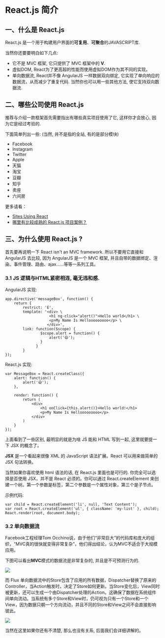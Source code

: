 # React.js 简介

## 一、什么是 React.js

React.js 是一个用于构建用户界面的**可复用**、**可聚合**的JAVASCRIPT库.

当然你还要要明白如下几点:

- 它不是 MVC 框架, 它只提供了 MVC 框架中的 **V**.
- 虚拟DOM, React为了更高超的性能而使用虚拟DOM作为其不同的实现。
- 单向数据流, React并不像 AngularJS 一样数据双向绑定, 它实现了单向响应的数据流，从而减少了重复代码. 当然你也可以用一些其他方法, 使它支持双向数据流.

## 二、哪些公司使用 React.js

推荐与介绍一款框架首先需要指出有哪些真实项目使用了它, 这样你才会放心, 因为它是经过考验的.

下面简单列出一些: (当然, 并不是指的全站, 有的是部分模块)

- Facebook 
- Instagram
- Twitter
- Apple
- 天猫
- 淘宝
- 豆瓣
- 知乎
- 卖座
- 六间房

更多请看：

- [Sites Using React](https://github.com/facebook/react/wiki/Sites-Using-React)
- [哪里有比较成熟的 React.js 项目案例？](https://www.zhihu.com/question/30849772)

## 三、为什么使用 React.js ?

首先要再说明一下 React isn't an MVC framework. 所以不要用它直接和 AngularJS 去比较, 因为 AngularJS 是一个 MVC 框架, 并且自带的数据绑定、渲染、事件管理、路由、ajax……等等一系列工具。

### 3.1 JS 逻辑与HTML紧密相连, 毫无违和感.

AngularJS 实现:

```
app.directive('messageBox', function() {
    return {
	    restrict: 'E',
	    template: '<div> \
	                <h1 ng-click="alert()">Hello world</h1> \
	                <p>My Name Is Hellooooooooo</p> \
	               </div>',
	    link: function($scope) {
	            $scope.alert = function() {
	                alert('😄');
	            }
	          }
	    }
});
```

React.js 实现:

```
var MessageBox = React.createClass({
    alert: function() {
        alert('😄');
    },

    render: function() {
        return (
            <div>
                <h1 onClick={this.alert()}>Hello world!</h1>
                <p>My Name Is Hellooooooooo</p>
            </div>
        )
    }
});
```

上面看到了一些区别, 最明显的就是为啥 JS 能和 HTML 写到一起, 这里就要提一下 JSX 的概念了。

**JSX** 是一个看起来很像 XML 的 JavaScript 语法扩展。React 可以用来做简单的 JSX 句法转换。

当然如果你喜欢使用 html 语法的话, 在 React.js 里面也是可行的. 你完全可以选择是否使用 JSX，并不是 React 必须的。你可以通过 React.createElement 来创建一个树。第一个参数是标签，第二个参数是一个属性对象，第三个是子节点。

示例代码:

```
var child = React.createElement('li', null, 'Text Content');
var root = React.createElement('ul', { className: 'my-list' }, child);
React.render(root, document.body);
```

### 3.2 单向数据流

Facebook工程经理Tom Occhino说，由于他们“非常巨大”的代码库和庞大的组织，“MVC真的很快就变得非常复杂”，他们得出结论，认为MVC不适合于大规模应用。

下图可以看出**MVC**模式的数据流是非常复杂的, 并且是不可预测行为的.

![](http://p.simman.cc/2016-05-27_1464285844186889147.png)

而 Flux 单向数据流中的Store包含了应用的所有数据，Dispatcher替换了原来的Controller，当Action触发时，决定了Store如何更新。当Store变化后，View同时被更新，还可以生成一个由Dispatcher处理的Action。这确保了数据在系统组件间单向流动。当系统有多个Store和View时，仍可视为只有一个Store和一个View，因为数据只朝一个方向流动，并且不同的Store和View之间不会直接影响彼此。

![](http://p.simman.cc/2016-05-27_1464286154372928166.png)

当然在这里如果你还有不清楚, 那么也没有关系, 后面我们会详细讲解的。


